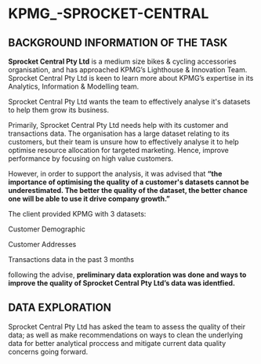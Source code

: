 # KPMG_-SPROCKET-CENTRAL
## BACKGROUND INFORMATION OF THE TASK

**Sprocket Central Pty Ltd** is a medium size bikes & cycling accessories organisation, and has approached KPMG’s Lighthouse & Innovation Team. Sprocket Central Pty Ltd  is keen to learn more about KPMG’s expertise in its Analytics, Information & Modelling team. 

Sprocket Central Pty Ltd wants the team to effectively analyse it's datasets to help them grow its business.

Primarily, Sprocket Central Pty Ltd needs help with its customer and transactions data. The organisation has a large dataset relating to its customers, but their team is unsure how to effectively analyse it to help optimise resource allocation for targeted marketing. Hence, improve performance by focusing on high value customers.

However, in order to support the analysis, it was advised that **“the importance of optimising the quality of a customer's datasets cannot be underestimated. The better the quality of the dataset, the better chance one will be able to use it drive company growth.”**

The client provided KPMG with 3 datasets:

Customer Demographic 

Customer Addresses

Transactions data in the past 3 months

following the advise, **preliminary data exploration was done and ways to improve the quality of Sprocket Central Pty Ltd’s data was identfied.**

## DATA EXPLORATION

Sprocket Central Pty Ltd has asked the team to assess the quality of their data; as well as make recommendations on ways to clean the underlying data for better analytical proccess and mitigate current data quality concerns going forward.

